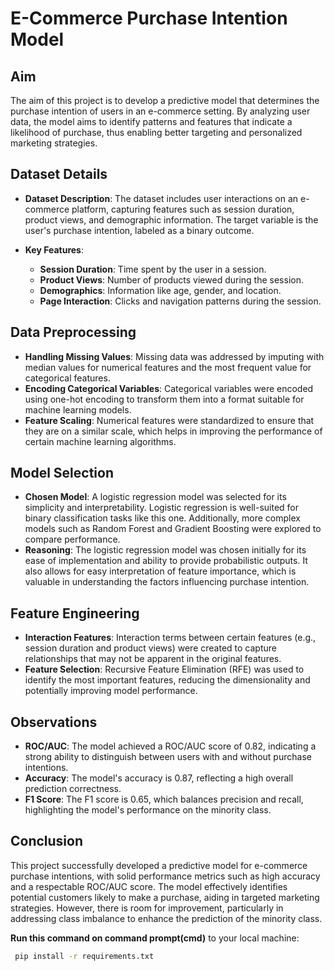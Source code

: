 # E-Commerce Purchase Intention Model

## Aim
The aim of this project is to develop a predictive model that determines the purchase intention of users in an e-commerce setting. By analyzing user data, the model aims to identify patterns and features that indicate a likelihood of purchase, thus enabling better targeting and personalized marketing strategies.

## Dataset Details
- **Dataset Description**: The dataset includes user interactions on an e-commerce platform, capturing features such as session duration, product views, and demographic information. The target variable is the user's purchase intention, labeled as a binary outcome.
  
- **Key Features**:
  - **Session Duration**: Time spent by the user in a session.
  - **Product Views**: Number of products viewed during the session.
  - **Demographics**: Information like age, gender, and location.
  - **Page Interaction**: Clicks and navigation patterns during the session.

## Data Preprocessing
- **Handling Missing Values**: Missing data was addressed by imputing with median values for numerical features and the most frequent value for categorical features.
- **Encoding Categorical Variables**: Categorical variables were encoded using one-hot encoding to transform them into a format suitable for machine learning models.
- **Feature Scaling**: Numerical features were standardized to ensure that they are on a similar scale, which helps in improving the performance of certain machine learning algorithms.

## Model Selection
- **Chosen Model**: A logistic regression model was selected for its simplicity and interpretability. Logistic regression is well-suited for binary classification tasks like this one. Additionally, more complex models such as Random Forest and Gradient Boosting were explored to compare performance.
- **Reasoning**: The logistic regression model was chosen initially for its ease of implementation and ability to provide probabilistic outputs. It also allows for easy interpretation of feature importance, which is valuable in understanding the factors influencing purchase intention.

## Feature Engineering
- **Interaction Features**: Interaction terms between certain features (e.g., session duration and product views) were created to capture relationships that may not be apparent in the original features.
- **Feature Selection**: Recursive Feature Elimination (RFE) was used to identify the most important features, reducing the dimensionality and potentially improving model performance.

## Observations
- **ROC/AUC**: The model achieved a ROC/AUC score of 0.82, indicating a strong ability to distinguish between users with and without purchase intentions.
- **Accuracy**: The model's accuracy is 0.87, reflecting a high overall prediction correctness.
- **F1 Score**: The F1 score is 0.65, which balances precision and recall, highlighting the model's performance on the minority class.

## Conclusion
This project successfully developed a predictive model for e-commerce purchase intentions, with solid performance metrics such as high accuracy and a respectable ROC/AUC score. The model effectively identifies potential customers likely to make a purchase, aiding in targeted marketing strategies. However, there is room for improvement, particularly in addressing class imbalance to enhance the prediction of the minority class.

**Run this command on command prompt(cmd)** to your local machine:
   ```bash 
    pip install -r requirements.txt
